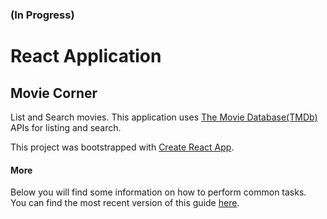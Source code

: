 ### (In Progress)
# React Application
## Movie Corner
List and Search movies. This application uses [The Movie Database(TMDb)](http://themoviedb.org) APIs for listing and search.

This project was bootstrapped with [Create React App](https://github.com/facebookincubator/create-react-app).


#### More
Below you will find some information on how to perform common tasks.<br>
You can find the most recent version of this guide [here](https://github.com/facebookincubator/create-react-app/blob/master/packages/react-scripts/template/README.md).
